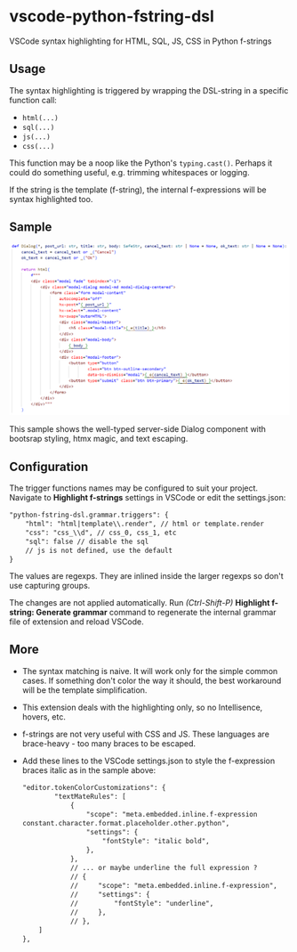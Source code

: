 # vscode-python-fstring-dsl

VSCode syntax highlighting for HTML, SQL, JS, CSS in Python f-strings

## Usage

The syntax highlighting is triggered by wrapping the DSL-string in a
specific function call:

- `html(...)`
- `sql(...)`
- `js(...)`
- `css(...)`

This function may be a noop like the Python's `typing.cast()`. Perhaps it could do something useful, e.g. trimming whitespaces or logging.

If the string is the template (f-string), the internal f-expressions will be syntax highlighted too.

## Sample

![sample.png](https://raw.githubusercontent.com/jkmnt/vscode-python-fstring-dsl/main/sample.png)

This sample shows the well-typed server-side Dialog component with
bootsrap styling, htmx magic, and text escaping.

## Configuration

The trigger functions names may be configured to suit your project.
Navigate to **Highlight f-strings** settings in VSCode or edit the settings.json:

```jsonc
"python-fstring-dsl.grammar.triggers": {
    "html": "html|template\\.render", // html or template.render
    "css": "css_\\d", // css_0, css_1, etc
    "sql": false // disable the sql
    // js is not defined, use the default
}
```

The values are regexps. They are inlined inside the larger regexps so don't use capturing groups.

The changes are not applied automatically. Run _(Ctrl-Shift-P)_ **Highlight f-string: Generate grammar** command to regenerate the internal grammar file of extension and reload VSCode.

## More

- The syntax matching is naive. It will work only for the simple common cases. If something don't color the way it should, the best workaround will be the template simplification.

- This extension deals with the highlighting only, so no Intellisence, hovers, etc.

- f-strings are not very useful with CSS and JS. These languages are brace-heavy - too many braces to be escaped.

- Add these lines to the VSCode settings.json to style the f-expression braces italic as in the sample above:

  ```jsonc
  "editor.tokenColorCustomizations": {
          "textMateRules": [
              {
                  "scope": "meta.embedded.inline.f-expression constant.character.format.placeholder.other.python",
                  "settings": {
                      "fontStyle": "italic bold",
                  },
              },
              // ... or maybe underline the full expression ?
              // {
              //     "scope": "meta.embedded.inline.f-expression",
              //     "settings": {
              //         "fontStyle": "underline",
              //     },
              // },
      ]
  },
  ```
